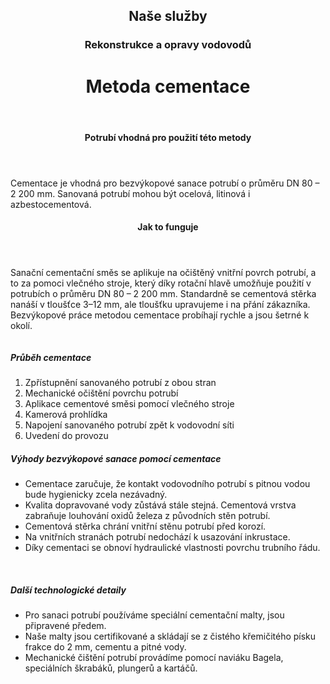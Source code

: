 <header class="page-header page-header--centered">
    <router-link to="/sluzby"><h2 class="page-header__subtitle page-header__subtitle--link">Naše služby</h2></router-link>
    <router-link to="/sluzby/vodovody"><h3 class="page-header__category page-header__category--link">Rekonstrukce a opravy vodovodů</h3></router-link>
    <h1 class="page-header__title">Metoda cementace</h1>
</header>

<section class="section section--wide section--centered">
    <InfoBox
      title="Bezvýkopová sanace vodovodu pomocí klasické cementace"
      text="Cementace představuje nejrozšířenější metodu dodatečné ochrany vnitřního povrchu vodovodního potrubí. Tato tradiční bezvýkopová metoda se nejčastěji používá pro trubní vedení na pitnou a užitkovou vodu, ale běžně také pro kanalizaci."
      imageUrl="/img/sluzby/vodovody/cementace/1.png"
      :imageLeft="true"
      :imageBig="true"
      :isBlue="true"
    />
</section>

<header class="page-header page-header--centered page-header--bottom-margin-small">
    <h4 class="page-header__paragraph-title">Potrubí vhodná pro použití této metody</h4>
</header>

<section class="page-paragraph page-paragraph--with-title">
    <main class="page-paragraph__content">
        <p class="page-paragraph__text">Cementace je vhodná pro bezvýkopové sanace potrubí o průměru DN 80 – 2 200 mm. Sanovaná potrubí mohou být ocelová, litinová i azbestocementová.</p>
    </main>
</section>

<header class="page-header page-header--centered page-header--bottom-margin-small">
    <h4 class="page-header__paragraph-title">Jak to funguje</h4>
</header>

<section class="page-paragraph page-paragraph--with-title">
    <main class="page-paragraph__content">
        <p class="page-paragraph__text">Sanační cementační směs se aplikuje na očištěný vnitřní povrch potrubí, a to za pomoci vlečného stroje, který díky rotační hlavě umožňuje použití v potrubích o průměru DN 80 – 2 200 mm. Standardně se cementová stěrka nanáší v tloušťce 3–12 mm, ale tloušťku upravujeme i na přání zákazníka. Bezvýkopové práce metodou cementace probíhají rychle a jsou šetrné k okolí.</p>
    </main>
</section>

<section class="image-preview image-preview--single">
    <main class="image-preview__content">
        <img class="image-preview__img" src="/img/sluzby/vodovody/cementace/5.png" alt=""/>
    </main>
</section>

<section class="list list--numbers">
    <main class="list__content">
        <h5 class="list__header">Průběh cementace</h5>
        <ol class="list__list">
            <li class="list__item">Zpřístupnění sanovaného potrubí z obou stran</li>
            <li class="list__item">Mechanické očištění povrchu potrubí</li>
            <li class="list__item">Aplikace cementové směsi pomocí vlečného stroje</li>
            <li class="list__item">Kamerová prohlídka</li>
            <li class="list__item">Napojení sanovaného potrubí zpět k vodovodní síti</li>
            <li class="list__item">Uvedení do provozu</li>
        </ol>
    </main>
</section>

<section class="list list--bullets">
    <main class="list__content">
        <h5 class="list__header">Výhody bezvýkopové sanace pomocí cementace</h5>
        <ul class="list__list">
            <li class="list__item">Cementace zaručuje, že kontakt vodovodního potrubí s pitnou vodou bude hygienicky zcela nezávadný.</li>
            <li class="list__item">Kvalita dopravované vody zůstává stále stejná. Cementová vrstva zabraňuje louhování oxidů železa z původních stěn potrubí.</li>
            <li class="list__item">Cementová stěrka chrání vnitřní stěnu potrubí před korozí.</li>
            <li class="list__item">Na vnitřních stranách potrubí nedochází k usazování inkrustace.</li>
            <li class="list__item">Díky cementaci se obnoví hydraulické vlastnosti povrchu trubního řádu.</li>
        </ul>
    </main>
</section>

<section class="image-preview image-preview--double">
    <main class="image-preview__content">
        <img class="image-preview__img" src="/img/sluzby/vodovody/cementace/2.png" alt=""/>
        <img class="image-preview__img" src="/img/sluzby/vodovody/cementace/3.png" alt=""/>
    </main>
</section>

<section class="image-preview image-preview--double">
    <main class="image-preview__content">
        <img class="image-preview__img" src="/img/sluzby/vodovody/cementace/4.png" alt=""/>
    </main>
</section>

<section class="list list--bullets">
    <main class="list__content">
        <h5 class="list__header">Další technologické detaily</h5>
        <ul class="list__list">
            <li class="list__item">Pro sanaci potrubí používáme speciální cementační malty, jsou připravené předem.</li>
            <li class="list__item">Naše malty jsou certifikované a skládají se z čistého křemičitého písku frakce do 2 mm, cementu a pitné vody.</li>
            <li class="list__item">Mechanické čištění potrubí provádíme pomocí naviáku Bagela, speciálních škrabáků, plungerů a kartáčů.</li>
        </ul>
    </main>
</section>

<WhyNoDiggingSection />
<Contact nomargintop="true"/>